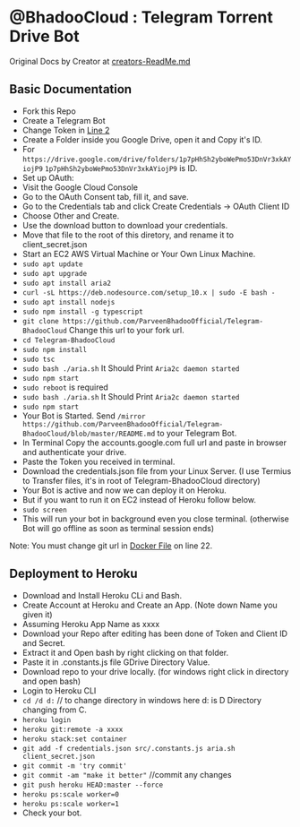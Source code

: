 # @BhadooCloud : Telegram Torrent Drive Bot

Original Docs by Creator at [creators-ReadMe.md](https://github.com/ParveenBhadooOfficial/Telegram-BhadooCloud/blob/master/creators-ReadMe.md)

## Basic Documentation

* Fork this Repo
* Create a Telegram Bot
* Change Token in [Line 2](https://github.com/ParveenBhadooOfficial/Telegram-BhadooCloud/blob/master/src/.constants.js)
* Create a Folder inside you Google Drive, open it and Copy it's ID.
* For `https://drive.google.com/drive/folders/1p7pHhSh2yboWePmo53DnVr3xkAYiojP9` `1p7pHhSh2yboWePmo53DnVr3xkAYiojP9` is ID.
* Set up OAuth:
* Visit the Google Cloud Console
* Go to the OAuth Consent tab, fill it, and save.
* Go to the Credentials tab and click Create Credentials -> OAuth Client ID
* Choose Other and Create.
* Use the download button to download your credentials.
* Move that file to the root of this diretory, and rename it to client_secret.json
* Start an EC2 AWS Virtual Machine or Your Own Linux Machine.
* `sudo apt update`
* `sudo apt upgrade`
* `sudo apt install aria2`
* `curl -sL https://deb.nodesource.com/setup_10.x | sudo -E bash -`
* `sudo apt install nodejs`
* `sudo npm install -g typescript`
* `git clone https://github.com/ParveenBhadooOfficial/Telegram-BhadooCloud` Change this url to your fork url.
* `cd Telegram-BhadooCloud`
* `sudo npm install`
* `sudo tsc`
* `sudo bash ./aria.sh` It Should Print `Aria2c daemon started`
* `sudo npm start`
* `sudo reboot` is required
* `sudo bash ./aria.sh` It Should Print `Aria2c daemon started`
* `sudo npm start`
* Your Bot is Started. Send `/mirror https://github.com/ParveenBhadooOfficial/Telegram-BhadooCloud/blob/master/README.md` to your Telegram Bot.
* In Terminal Copy the accounts.google.com full url and paste in browser and authenticate your drive.
* Paste the Token you received in terminal.
* Download the credentials.json file from your Linux Server. (I use Termius to Transfer files, it's in root of Telegram-BhadooCloud directory)
* Your Bot is active and now we can deploy it on Heroku.
* But if you want to run it on EC2 instead of Heroku follow below.
* `sudo screen`
* This will run your bot in background even you close terminal. (otherwise Bot will go offline as soon as terminal session ends)

Note: You must change git url in [Docker File](https://github.com/ParveenBhadooOfficial/Telegram-BhadooCloud/blob/master/Dockerfile) on line 22.

## Deployment to Heroku

* Download and Install Heroku CLi and Bash.
* Create Account at Heroku and Create an App. (Note down Name you given it)
* Assuming Heroku App Name as xxxx
* Download your Repo after editing has been done of Token and Client ID and Secret.
* Extract it and Open bash by right clicking on that folder.
* Paste it in .constants.js file GDrive Directory Value.
* Download repo to your drive locally. (for windows right click in directory and open bash)
* Login to Heroku CLI
* `cd /d d:` // to change directory in windows here d: is D Directory changing from C.
* `heroku login`
* `heroku git:remote -a xxxx`
* `heroku stack:set container`
* `git add -f credentials.json src/.constants.js aria.sh client_secret.json`
* `git commit -m 'try commit'`
* `git commit -am "make it better"` //commit any changes
* `git push heroku HEAD:master --force`
* `heroku ps:scale worker=0`
* `heroku ps:scale worker=1`
* Check your bot.
